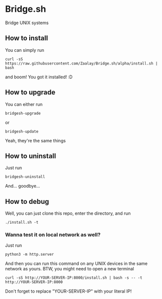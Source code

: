 # Bridge.sh
Bridge UNIX systems

## How to install
You can simply run
```
curl -sS https://raw.githubusercontent.com/Zaalay/Bridge.sh/alpha/install.sh | bash
```
and boom! You got it installed! :D

## How to upgrade
You can either run
```
bridgesh-upgrade
```
or
```
bridgesh-update
```
Yeah, they're the same things

## How to uninstall
Just run
```
bridgesh-uninstall
```
And... goodbye...

## How to debug
Well, you can just clone this repo, enter the directory, and run
```
./install.sh -t
```

### Wanna test it on local network as well?
Just run
```
python3 -m http.server
```
And then you can run this command on any UNIX devices in the same network
as yours. BTW, you might need to open a new terminal
```
curl -sS http://YOUR-SERVER-IP:8000/install.sh | bash -s -- -t http://YOUR-SERVER-IP:8000
```
Don't forget to replace "YOUR-SERVER-IP" with your literal IP!
